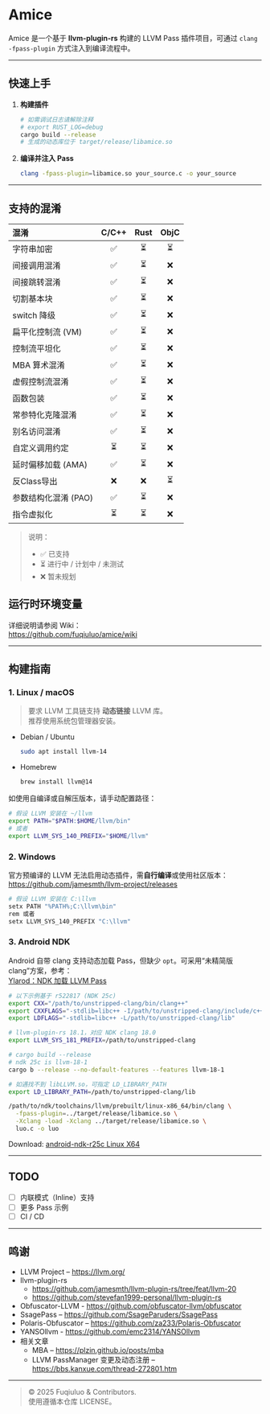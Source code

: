 # Amice

Amice 是一个基于 **llvm-plugin-rs** 构建的 LLVM Pass 插件项目，可通过 `clang -fpass-plugin` 方式注入到编译流程中。

---

## 快速上手

1. **构建插件**

   ```bash
   # 如需调试日志请解除注释
   # export RUST_LOG=debug
   cargo build --release
   # 生成的动态库位于 target/release/libamice.so
   ```

2. **编译并注入 Pass**

   ```bash
   clang -fpass-plugin=libamice.so your_source.c -o your_source
   ```

---

## 支持的混淆

| 混淆            | C/C++ | Rust | ObjC |
|:--------------|:-----:|:----:|:----:|
| 字符串加密         |   ✅   |  ⏳   |  ⏳   |
| 间接调用混淆        |   ✅   |  ⏳   |  ❌   |
| 间接跳转混淆        |   ✅   |  ⏳   |  ❌   |
| 切割基本块         |   ✅   |  ⏳   |  ❌   |
| switch 降级     |   ✅   |  ⏳   |  ❌   |
| 扁平化控制流 (VM)   |   ✅   |  ⏳   |  ❌   |
| 控制流平坦化        |   ✅   |  ⏳   |  ❌   |
| MBA 算术混淆      |   ✅   |  ⏳   |  ❌   |
| 虚假控制流混淆       |   ✅   |  ⏳   |  ❌   |
| 函数包装          |   ✅   |  ⏳   |  ❌   |
| 常参特化克隆混淆      |   ✅   |  ⏳   |  ❌   |
| 别名访问混淆        |   ✅   |  ⏳   |  ❌   |
| 自定义调用约定       |   ⏳   |  ⏳   |  ❌   |
| 延时偏移加载 (AMA)  |   ✅   |  ⏳   |  ❌   |
| 反Class导出      |   ❌   |  ❌   |  ⏳   |
| 参数结构化混淆 (PAO) |   ✅   |  ⏳   |  ❌   |
| 指令虚拟化         |   ⏳   |  ⏳   |  ❌   |

> 说明：
> - ✅ 已支持
> - ⏳ 进行中 / 计划中 / 未测试
> - ❌ 暂未规划

## 运行时环境变量

详细说明请参阅 Wiki：  
<https://github.com/fuqiuluo/amice/wiki>

---

## 构建指南

### 1. Linux / macOS

> 要求 LLVM 工具链支持 **动态链接** LLVM 库。  
> 推荐使用系统包管理器安装。

- Debian / Ubuntu

  ```bash
  sudo apt install llvm-14
  ```

- Homebrew

  ```bash
  brew install llvm@14
  ```

如使用自编译或自解压版本，请手动配置路径：

```bash
# 假设 LLVM 安装在 ~/llvm
export PATH="$PATH:$HOME/llvm/bin"
# 或者
export LLVM_SYS_140_PREFIX="$HOME/llvm"
```

### 2. Windows

官方预编译的 LLVM 无法启用动态插件，需**自行编译**或使用社区版本：  
<https://github.com/jamesmth/llvm-project/releases>

```powershell
# 假设 LLVM 安装在 C:\llvm
setx PATH "%PATH%;C:\llvm\bin"
rem 或者
setx LLVM_SYS_140_PREFIX "C:\llvm"
```

### 3. Android NDK

Android 自带 clang 支持动态加载 Pass，但缺少 `opt`。可采用“未精简版 clang”方案，参考：  
[Ylarod：NDK 加载 LLVM Pass](https://xtuly.cn/article/ndk-load-llvm-pass-plugin)

```bash
# 以下示例基于 r522817 (NDK 25c)
export CXX="/path/to/unstripped-clang/bin/clang++"
export CXXFLAGS="-stdlib=libc++ -I/path/to/unstripped-clang/include/c++/v1"
export LDFLAGS="-stdlib=libc++ -L/path/to/unstripped-clang/lib"

# llvm-plugin-rs 18.1，对应 NDK clang 18.0
export LLVM_SYS_181_PREFIX=/path/to/unstripped-clang

# cargo build --release 
# ndk 25c is llvm-18-1
cargo b --release --no-default-features --features llvm-18-1

# 如遇找不到 libLLVM.so，可指定 LD_LIBRARY_PATH
export LD_LIBRARY_PATH=/path/to/unstripped-clang/lib

/path/to/ndk/toolchains/llvm/prebuilt/linux-x86_64/bin/clang \
  -fpass-plugin=../target/release/libamice.so \
  -Xclang -load -Xclang ../target/release/libamice.so \
  luo.c -o luo
```

Download: [android-ndk-r25c Linux X64](https://github.com/fuqiuluo/amice/releases/tag/android-ndk-r25c)

---

## TODO

- [ ] 内联模式（Inline）支持
- [ ] 更多 Pass 示例
- [ ] CI / CD

---

## 鸣谢

- LLVM Project – <https://llvm.org/>
- llvm-plugin-rs
    - <https://github.com/jamesmth/llvm-plugin-rs/tree/feat/llvm-20>
    - <https://github.com/stevefan1999-personal/llvm-plugin-rs>
- Obfuscator-LLVM - <https://github.com/obfuscator-llvm/obfuscator>
- SsagePass – <https://github.com/SsageParuders/SsagePass>
- Polaris-Obfuscator – <https://github.com/za233/Polaris-Obfuscator>
- YANSOllvm - <https://github.com/emc2314/YANSOllvm>
- 相关文章
    - MBA – <https://plzin.github.io/posts/mba>
    - LLVM PassManager 变更及动态注册 – <https://bbs.kanxue.com/thread-272801.htm>

---

> © 2025 Fuqiuluo & Contributors.  
> 使用遵循本仓库 LICENSE。
